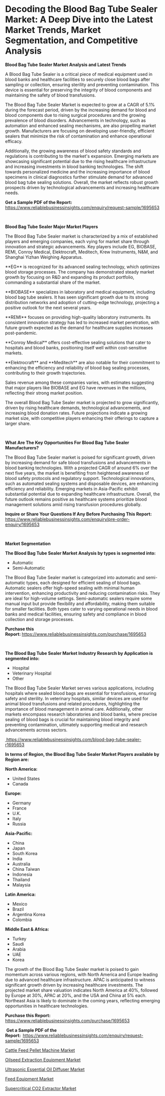 <p><h1>Decoding the Blood Bag Tube Sealer Market: A Deep Dive into the Latest Market Trends, Market Segmentation, and Competitive Analysis</h1></p><p><strong>Blood Bag Tube Sealer Market Analysis and Latest Trends</strong></p>
<p><p>A Blood Bag Tube Sealer is a critical piece of medical equipment used in blood banks and healthcare facilities to securely close blood bags after sampling or collection, ensuring sterility and preventing contamination. This device is essential for preserving the integrity of blood components and maintaining the safety of blood transfusions.</p><p>The Blood Bag Tube Sealer Market is expected to grow at a CAGR of 5.1% during the forecast period, driven by the increasing demand for blood and blood components due to rising surgical procedures and the growing prevalence of blood disorders. Advancements in technology, such as automation and enhanced sealing mechanisms, are also propelling market growth. Manufacturers are focusing on developing user-friendly, efficient sealers that minimize the risk of contamination and enhance operational efficacy. </p><p>Additionally, the growing awareness of blood safety standards and regulations is contributing to the market's expansion. Emerging markets are showcasing significant potential due to the rising healthcare infrastructure and increasing investments in blood banking technologies. The shift towards personalized medicine and the increasing importance of blood specimens in clinical diagnostics further stimulate demand for advanced blood bag tube sealing solutions. Overall, the market reflects robust growth prospects driven by technological advancements and increasing healthcare needs.</p></p>
<p><strong>Get a Sample PDF of the Report:&nbsp;</strong> <a href="https://www.reliablebusinessinsights.com/enquiry/request-sample/1695653?utm_campaign=100&utm_medium=2&utm_source=Github&utm_content=ia&utm_term=21022025&utm_id=blood-bag-tube-sealer">https://www.reliablebusinessinsights.com/enquiry/request-sample/1695653</a></p>
<p>&nbsp;</p>
<p><strong>Blood Bag Tube Sealer Major Market Players</strong></p>
<p><p>The Blood Bag Tube Sealer market is characterized by a mix of established players and emerging companies, each vying for market share through innovation and strategic advancements. Key players include EG, BIOBASE, REMI, Conroy Medical, Elektrocraft, Meditech, Krew Instruments, N&M, and Shanghai Yizhan Weighing Apparatus.</p><p>**EG** is recognized for its advanced sealing technology, which optimizes blood storage processes. The company has demonstrated steady market growth by focusing on R&D and expanding its product portfolio, commanding a substantial share of the market.</p><p>**BIOBASE** specializes in laboratory and medical equipment, including blood bag tube sealers. It has seen significant growth due to its strong distribution networks and adoption of cutting-edge technology, projecting a positive outlook for the next several years.</p><p>**REMI** focuses on providing high-quality laboratory instruments. Its consistent innovation strategy has led to increased market penetration, with future growth expected as the demand for healthcare supplies increases post-pandemic.</p><p>**Conroy Medical** offers cost-effective sealing solutions that cater to hospitals and blood banks, positioning itself well within cost-sensitive markets. </p><p>**Elektrocraft** and **Meditech** are also notable for their commitment to enhancing the efficiency and reliability of blood bag sealing processes, contributing to their growth trajectories.</p><p>Sales revenue among these companies varies, with estimates suggesting that major players like BIOBASE and EG have revenues in the millions, reflecting their strong market position. </p><p>The overall Blood Bag Tube Sealer market is projected to grow significantly, driven by rising healthcare demands, technological advancements, and increasing blood donation rates. Future projections indicate a growing market size, with competitive players enhancing their offerings to capture a larger share.</p></p>
<p>&nbsp;</p>
<p><strong>What Are The Key Opportunities For Blood Bag Tube Sealer Manufacturers?</strong></p>
<p><p>The Blood Bag Tube Sealer market is poised for significant growth, driven by increasing demand for safe blood transfusions and advancements in blood banking technologies. With a projected CAGR of around 6% over the next five years, the market is benefiting from heightened awareness of blood safety protocols and regulatory support. Technological innovations, such as automated sealing systems and disposable devices, are enhancing efficiency and reliability. Emerging markets in Asia-Pacific exhibit substantial potential due to expanding healthcare infrastructure. Overall, the future outlook remains positive as healthcare systems prioritize blood management solutions amid rising transfusion procedures globally.</p></p>
<p><strong>Inquire or Share Your Questions If Any Before Purchasing This Report:</strong> <a href="https://www.reliablebusinessinsights.com/enquiry/pre-order-enquiry/1695653?utm_campaign=100&utm_medium=2&utm_source=Github&utm_content=ia&utm_term=21022025&utm_id=blood-bag-tube-sealer">https://www.reliablebusinessinsights.com/enquiry/pre-order-enquiry/1695653</a></p>
<p>&nbsp;</p>
<p><strong>Market Segmentation</strong></p>
<p><strong>The Blood Bag Tube Sealer Market Analysis by types is segmented into:</strong></p>
<p><ul><li>Automatic</li><li>Semi-Automatic</li></ul></p>
<p><p>The Blood Bag Tube Sealer market is categorized into automatic and semi-automatic types, each designed for efficient sealing of blood bags. Automatic sealers offer high-speed sealing with minimal human intervention, enhancing productivity and reducing contamination risks. They are ideal for high-volume settings. Semi-automatic sealers require some manual input but provide flexibility and affordability, making them suitable for smaller facilities. Both types cater to varying operational needs in blood banks and medical facilities, ensuring safety and compliance in blood collection and storage processes.</p></p>
<p><strong>Purchase this Report:&nbsp;</strong><a href="https://www.reliablebusinessinsights.com/purchase/1695653?utm_campaign=100&utm_medium=2&utm_source=Github&utm_content=ia&utm_term=21022025&utm_id=blood-bag-tube-sealer">https://www.reliablebusinessinsights.com/purchase/1695653</a></p>
<p>&nbsp;</p>
<p><strong>The Blood Bag Tube Sealer Market Industry Research by Application is segmented into:</strong></p>
<p><ul><li>Hospital</li><li>Veterinary Hospital</li><li>Other</li></ul></p>
<p><p>The Blood Bag Tube Sealer Market serves various applications, including hospitals where sealed blood bags are essential for transfusions, ensuring safety and sterility. In veterinary hospitals, similar devices are used for animal blood transfusions and related procedures, highlighting the importance of blood management in animal care. Additionally, other markets encompass research laboratories and blood banks, where precise sealing of blood bags is crucial for maintaining blood integrity and preventing contamination, ultimately supporting medical and research advancements across sectors.</p></p>
<p><a href="https://www.reliablebusinessinsights.com/blood-bag-tube-sealer-r1695653?utm_campaign=100&utm_medium=2&utm_source=Github&utm_content=ia&utm_term=21022025&utm_id=blood-bag-tube-sealer">&nbsp;https://www.reliablebusinessinsights.com/blood-bag-tube-sealer-r1695653</a></p>
<p><strong>In terms of Region, the Blood Bag Tube Sealer Market Players available by Region are:</strong></p>
<p>
    <p> <strong> North America: </strong>
        <ul>
            <li>United States</li>
            <li>Canada</li>
        </ul>
        </p> 
    <p> <strong> Europe: </strong>
        <ul>
            <li>Germany</li>
            <li>France</li>
            <li>U.K.</li>
            <li>Italy</li>
            <li>Russia</li>
        </ul>
        </p> 
    <p> <strong> Asia-Pacific: </strong>
        <ul>
            <li>China</li>
            <li>Japan</li>
            <li>South Korea</li>
            <li>India</li>
            <li>Australia</li>
            <li>China Taiwan</li>
            <li>Indonesia</li>
            <li>Thailand</li>
            <li>Malaysia</li>
        </ul>
        </p> 
    <p> <strong> Latin America: </strong>
        <ul>
            <li>Mexico</li>
            <li>Brazil</li>
            <li>Argentina Korea</li>
            <li>Colombia</li>
        </ul>
        </p> 
    <p> <strong> Middle East & Africa: </strong>
        <ul>
            <li>Turkey</li>
            <li>Saudi</li>
            <li>Arabia</li>
            <li>UAE</li>
            <li>Korea</li>
        </ul>
    </p>
    </p>
<p><p>The growth of the Blood Bag Tube Sealer market is poised to gain momentum across various regions, with North America and Europe leading due to advanced healthcare infrastructure. APAC is anticipated to witness significant growth driven by increasing healthcare investments. The projected market share valuation indicates North America at 40%, followed by Europe at 30%, APAC at 20%, and the USA and China at 5% each. Northeast Asia is likely to dominate in the coming years, reflecting emerging opportunities in healthcare technologies.</p></p>
<p><strong>Purchase this Report: </strong><a href="https://www.reliablebusinessinsights.com/purchase/1695653?utm_campaign=100&utm_medium=2&utm_source=Github&utm_content=ia&utm_term=21022025&utm_id=blood-bag-tube-sealer">https://www.reliablebusinessinsights.com/purchase/1695653</a></p>
<p>&nbsp;<strong>Get a Sample PDF of the Report:&nbsp;&nbsp;</strong><a href="https://www.reliablebusinessinsights.com/enquiry/request-sample/1695653?utm_campaign=100&utm_medium=2&utm_source=Github&utm_content=ia&utm_term=21022025&utm_id=blood-bag-tube-sealer">https://www.reliablebusinessinsights.com/enquiry/request-sample/1695653</a></p>
<p><strong></strong></p>
<p><p><a href="https://github.com/kukolkasimo5/Market-Research-Report-List-1/blob/main/cattle-feed-pellet-machine-market.md?utm_campaign=100&utm_medium=2&utm_source=Github&utm_content=ia&utm_term=21022025&utm_id=blood-bag-tube-sealer">Cattle Feed Pellet Machine Market</a></p><p><a href="https://github.com/shafriusizi/Market-Research-Report-List-1/blob/main/oilseed-extraction-equipment-market.md?utm_campaign=100&utm_medium=2&utm_source=Github&utm_content=ia&utm_term=21022025&utm_id=blood-bag-tube-sealer">Oilseed Extraction Equipment Market</a></p><p><a href="https://github.com/stickkinkel/Market-Research-Report-List-1/blob/main/ultrasonic-essential-oil-diffuser-market.md?utm_campaign=100&utm_medium=2&utm_source=Github&utm_content=ia&utm_term=21022025&utm_id=blood-bag-tube-sealer">Ultrasonic Essential Oil Diffuser Market</a></p><p><a href="https://github.com/mudgeadamsvx/Market-Research-Report-List-1/blob/main/feed-equipment-market.md?utm_campaign=100&utm_medium=2&utm_source=Github&utm_content=ia&utm_term=21022025&utm_id=blood-bag-tube-sealer">Feed Equipment Market</a></p><p><a href="https://github.com/mqhayigurbaj/Market-Research-Report-List-1/blob/main/supercritical-co2-extractor-market.md?utm_campaign=100&utm_medium=2&utm_source=Github&utm_content=ia&utm_term=21022025&utm_id=blood-bag-tube-sealer">Supercritical CO2 Extractor Market</a></p></p>
